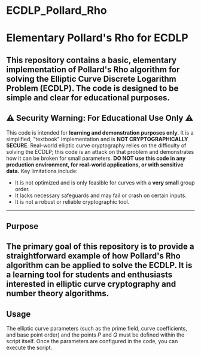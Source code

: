 # ECDLP_Pollard_Rho

# Elementary Pollard's Rho for ECDLP
This repository contains a basic, elementary implementation of Pollard's Rho algorithm for solving the **Elliptic Curve Discrete Logarithm Problem (ECDLP)**. The code is designed to be simple and clear for educational purposes.
-----
## ⚠️ **Security Warning: For Educational Use Only** ⚠️
This code is intended for **learning and demonstration purposes only**. It is a simplified, "textbook" implementation and is **NOT CRYPTOGRAPHICALLY SECURE**. Real-world elliptic curve cryptography relies on the difficulty of solving the ECDLP; this code is an attack on that problem and demonstrates how it can be broken for small parameters.
**DO NOT use this code in any production environment, for real-world applications, or with sensitive data.**
Key limitations include:
  * It is not optimized and is only feasible for curves with a **very small** group order.
  * It lacks necessary safeguards and may fail or crash on certain inputs.
  * It is not a robust or reliable cryptographic tool.
-----
## Purpose
The primary goal of this repository is to provide a straightforward example of how Pollard's Rho algorithm can be applied to solve the ECDLP. It is a learning tool for students and enthusiasts interested in elliptic curve cryptography and number theory algorithms.
-----
## Usage
The elliptic curve parameters (such as the prime field, curve coefficients, and base point order) and the points $P$ and $Q$ must be defined within the script itself.
Once the parameters are configured in the code, you can execute the script.

